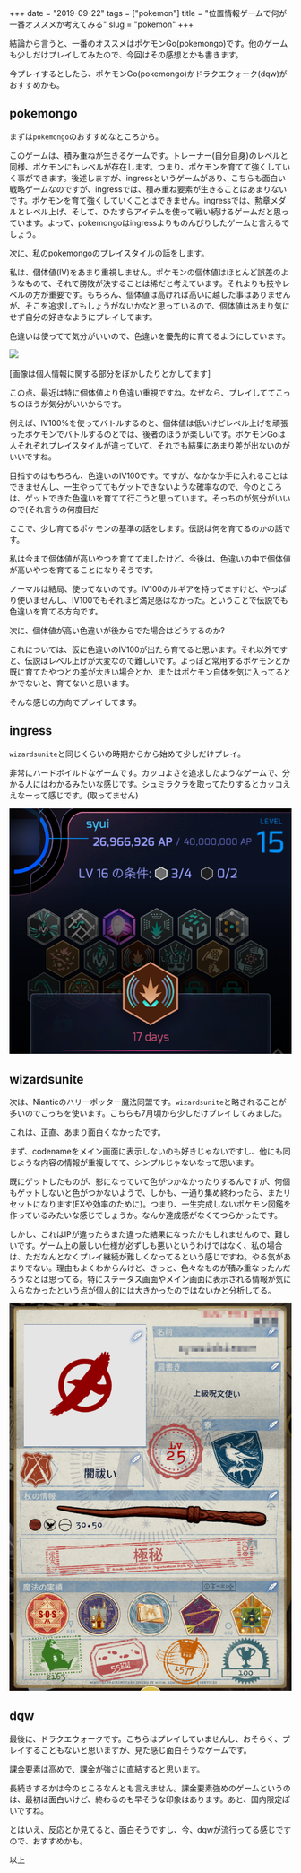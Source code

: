 +++
date = "2019-09-22"
tags = ["pokemon"]
title = "位置情報ゲームで何が一番オススメか考えてみる"
slug = "pokemon"
+++

結論から言うと、一番のオススメはポケモンGo(pokemongo)です。他のゲームも少しだけプレイしてみたので、今回はその感想とかも書きます。

今プレイするとしたら、ポケモンGo(pokemongo)かドラクエウォーク(dqw)がおすすめかも。

## pokemongo

まずは`pokemongo`のおすすめなところから。

このゲームは、積み重ねが生きるゲームです。トレーナー(自分自身)のレベルと同様、ポケモンにもレベルが存在します。つまり、ポケモンを育てて強くしていく事ができます。後述しますが、ingressというゲームがあり、こちらも面白い戦略ゲームなのですが、ingressでは、積み重ね要素が生きることはあまりないです。ポケモンを育て強くしていくことはできません。ingressでは、勲章メダルとレベル上げ、そして、ひたすらアイテムを使って戦い続けるゲームだと思っています。よって、pokemongoはingressよりものんびりしたゲームと言えるでしょう。

次に、私のpokemongoのプレイスタイルの話をします。

私は、個体値(IV)をあまり重視しません。ポケモンの個体値はほとんど誤差のようなもので、それで勝敗が決することは稀だと考えています。それよりも技やレベルの方が重要です。もちろん、個体値は高ければ高いに越した事はありませんが、そこを追求してもしょうがないかなと思っているので、個体値はあまり気にせず自分の好きなようにプレイしてます。

色違いは使ってて気分がいいので、色違いを優先的に育てるようにしています。

![](https://raw.githubusercontent.com/syui/img/master/old/pokemongo_20190922.gif)

[画像は個人情報に関する部分をぼかしたりとかしてます]

この点、最近は特に個体値より色違い重視ですね。なぜなら、プレイしててこっちのほうが気分がいいからです。

例えば、IV100%を使ってバトルするのと、個体値は低いけどレベル上げを頑張ったポケモンでバトルするのとでは、後者のほうが楽しいです。ポケモンGoは人それぞれプレイスタイルが違っていて、それでも結果にあまり差が出ないのがいいですね。

目指すのはもちろん、色違いのIV100です。ですが、なかなか手に入れることはできませんし、一生やっててもゲットできないような確率なので、今のところは、ゲットできた色違いを育てて行こうと思っています。そっちのが気分がいいので(それ言うの何度目だ

ここで、少し育てるポケモンの基準の話をします。伝説は何を育てるのかの話です。

私は今まで個体値が高いやつを育ててましたけど、今後は、色違いの中で個体値が高いやつを育てることになりそうです。

ノーマルは結局、使ってないのです。IV100のルギアを持ってますけど、やっぱり使いませんし、IV100でもそれほど満足感はなかった。ということで伝説でも色違いを育てる方向です。

次に、個体値が高い色違いが後からでた場合はどうするのか?

これについては、仮に色違いのIV100が出たら育てると思います。それ以外ですと、伝説はレベル上げが大変なので難しいです。よっぽど常用するポケモンとか既に育てたやつとの差が大きい場合とか、またはポケモン自体を気に入ってるとかでないと、育てないと思います。

そんな感じの方向でプレイしてます。

## ingress

`wizardsunite`と同じくらいの時期からから始めて少しだけプレイ。

非常にハードボイルドなゲームです。カッコよさを追求したようなゲームで、分かる人にはわかるみたいな感じです。シュミラクラを取ってたりするとカッコええなーって感じです。(取ってません)

![](https://raw.githubusercontent.com/syui/img/master/old/ingress_v1_05.png)

## wizardsunite

次は、Nianticのハリーポッター魔法同盟です。`wizardsunite`と略されることが多いのでこっちを使います。こちらも7月頃から少しだけプレイしてみました。

これは、正直、あまり面白くなかったです。

まず、codenameをメイン画面に表示しないのも好きじゃないですし、他にも同じような内容の情報が重複してて、シンプルじゃないなって思います。

既にゲットしたものが、影になっていて色がつかなかったりするんですが、何個もゲットしないと色がつかないようで、しかも、一通り集め終わったら、またリセットになります(EXや効率のために)。つまり、一生完成しないポケモン図鑑を作っているみたいな感じでしょうか。なんか達成感がなくてつらかったです。

しかし、これはIPが違ったらまた違った結果になったかもしれませんので、難しいです。ゲーム上の厳しい仕様が必ずしも悪いというわけではなく、私の場合は、ただなんとなくプレイ継続が難しくなってるという感じですね。やる気があまりでない。理由もよくわからんけど、きっと、色々なものが積み重なったんだろうなとは思ってる。特にステータス画面やメイン画面に表示される情報が気に入らなかったという点が個人的には大きかったのではないかと分析してる。

![](https://raw.githubusercontent.com/syui/img/master/old/wizardsunite_20190810.png)

## dqw

最後に、ドラクエウォークです。こちらはプレイしていませんし、おそらく、プレイすることもないと思いますが、見た感じ面白そうなゲームです。

課金要素は高めで、課金が強さに直結すると思います。

長続きするかは今のところなんとも言えません。課金要素強めのゲームというのは、最初は面白いけど、終わるのも早そうな印象はあります。あと、国内限定ぽいですね。

とはいえ、反応とか見てると、面白そうですし、今、dqwが流行ってる感じですので、おすすめかも。

以上

